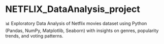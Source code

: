 # NETFLIX_DataAnalysis_project
📊 Exploratory Data Analysis of Netflix movies dataset using Python (Pandas, NumPy, Matplotlib, Seaborn) with insights on genres, popularity trends, and voting patterns.
